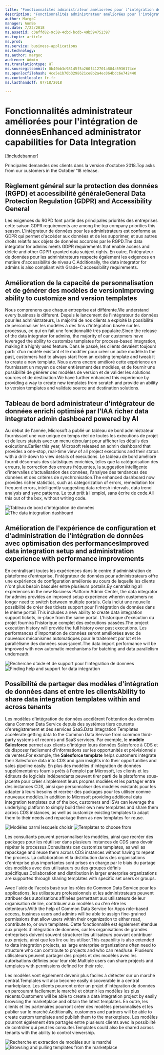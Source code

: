 ```yaml
---
title: "Fonctionnalités administrateur améliorées pour l'intégration de données"
description: "Fonctionnalités administrateur améliorées pour l'intégration de données"
author: MargoC
manager: AnnBe
ms.date: 7/22/2018
ms.assetid: c3affd82-9c58-4cbd-bcdb-49b594752397
ms.topic: article
ms.prod: 
ms.service: business-applications
ms.technology: 
ms.author: margoc
audience: Admin
ms.translationtype: HT
ms.sourcegitcommit: 0b40bb3c98145f5a260f412701a884a5936174ce
ms.openlocfilehash: 4ce5e1b70b3298621ce8b2a4ec064bdc6e742440
ms.contentlocale: fr-fr
ms.lasthandoff: 07/18/2018

---
```

#  <a name="enhanced-administrator-capabilities-for-data-integration"></a><span data-ttu-id="d3e0e-103">Fonctionnalités administrateur améliorées pour l'intégration de données</span><span class="sxs-lookup"><span data-stu-id="d3e0e-103">Enhanced administrator capabilities for Data Integration</span></span>


[!include[banner](../../includes/banner.md)]

<span data-ttu-id="d3e0e-104">Principales demandes des clients dans la version d'octobre 2018.</span><span class="sxs-lookup"><span data-stu-id="d3e0e-104">Top asks from our customers in the October ’18 release.</span></span>

   ## <a name="general-data-protection-regulation-gdpr-and-accessibility-general"></a><span data-ttu-id="d3e0e-105">Règlement général sur la protection des données (RGPD) et accessibilité générale</span><span class="sxs-lookup"><span data-stu-id="d3e0e-105">General Data Protection Regulation (GDPR) and Accessibility General</span></span>
   
   <span data-ttu-id="d3e0e-106">Les exigences du RGPD font partie des principales priorités des entreprises cette saison.</span><span class="sxs-lookup"><span data-stu-id="d3e0e-106">GDPR requirements are among the top company priorities this season.</span></span> <span data-ttu-id="d3e0e-107">L'intégrateur de données pour les administrateurs est conforme au GDPR qui permet d'accéder aux données et de les supprimer, et aux autres droits relatifs aux objets de données accordés par le RGPD.</span><span class="sxs-lookup"><span data-stu-id="d3e0e-107">The data integrator for admins meets GDPR requirements that enable access and delete and other GDPR-granted data subject rights.</span></span>
<span data-ttu-id="d3e0e-108">En outre, l'intégrateur de données pour les administrateurs respecte également les exigences en matière d'accessibilité de niveau C.</span><span class="sxs-lookup"><span data-stu-id="d3e0e-108">Additionally, the data integrator for admins is also compliant with Grade-C accessibility requirements.</span></span>

   ## <a name="improving-ability-to-customize-and-version-templates"></a><span data-ttu-id="d3e0e-109">Amélioration de la capacité de personnalisation et de générer des modèles de version</span><span class="sxs-lookup"><span data-stu-id="d3e0e-109">Improving ability to customize and version templates</span></span> 
   
   <span data-ttu-id="d3e0e-110">Nous comprenons que chaque entreprise est différente.</span><span class="sxs-lookup"><span data-stu-id="d3e0e-110">We understand every business is different.</span></span> <span data-ttu-id="d3e0e-111">Depuis le lancement de l'intégrateur de données pour les administrateurs, la majorité de nos clients a exploité la possibilité de personnaliser les modèles à des fins d'intégration basée sur les processus, ce qui en fait une fonctionnalité très populaire.</span><span class="sxs-lookup"><span data-stu-id="d3e0e-111">Since the release of the data integrator for admins, the majority of our customers have leveraged the ability to customize templates for process-based integration, making it a highly used feature.</span></span> <span data-ttu-id="d3e0e-112">Dans le passé, les clients devaient toujours partir d'un modèle existant et le modifier pour créer un autre modèle.</span><span class="sxs-lookup"><span data-stu-id="d3e0e-112">In the past, customers had to always start from an existing template and tweak it to create a new template.</span></span> <span data-ttu-id="d3e0e-113">Nous avons encore amélioré cette expérience en fournissant un moyen de créer entièrement des modèles, et de fournir une possibilité de générer des modèles de version et de valider les solutions sources et de destination.</span><span class="sxs-lookup"><span data-stu-id="d3e0e-113">We have further enhanced this experience by providing a way to create new templates from scratch and provide an ability to version templates and validate source and destination solutions.</span></span>

   ## <a name="a-richer-data-integrator-admin-dashboard-powered-by-ai"></a><span data-ttu-id="d3e0e-114">Tableau de bord administrateur d'intégrateur de données enrichi optimisé par l'IA</span><span class="sxs-lookup"><span data-stu-id="d3e0e-114">A richer data integrator admin dashboard powered by AI</span></span>
   
   <span data-ttu-id="d3e0e-115">Au début de l'année, Microsoft a publié un tableau de bord administrateur fournissant une vue unique en temps réel de toutes les exécutions de projet et de leurs statuts avec un menu déroulant pour afficher les détails des exécutions.</span><span class="sxs-lookup"><span data-stu-id="d3e0e-115">Earlier this year, Microsoft released an admin dashboard that provides a one-stop, real-time view of all project executions and their status with a drill-down to view details of executions.</span></span> <span data-ttu-id="d3e0e-116">Le tableau de bord amélioré fournit désormais des statistiques enrichies, telles que la catégorisation des erreurs, la correction des erreurs fréquentes, la suggestion intelligente d'intervalles d'actualisation des données, l'analyse des tendances des données et des critères de synchronisation.</span><span class="sxs-lookup"><span data-stu-id="d3e0e-116">The enhanced dashboard now provides richer statistics, such as categorization of errors, remediation for frequent errors, intelligently suggesting data refresh intervals, data trend analysis and sync patterns.</span></span> <span data-ttu-id="d3e0e-117">Le tout prêt à l'emploi, sans écrire de code.</span><span class="sxs-lookup"><span data-stu-id="d3e0e-117">All this out of the box, without writing code.</span></span>

   <span data-ttu-id="d3e0e-118">![](media/data-integration-capability-admins-1.png "Tableau de bord d'intégration de données") <!-- picture --></span><span class="sxs-lookup"><span data-stu-id="d3e0e-118">![](media/data-integration-capability-admins-1.png "The data integration dashboard") <!-- picture --></span></span>


   ## <a name="improved-data-integration-setup-and-administration-experience-with-performance-improvements"></a><span data-ttu-id="d3e0e-119">Amélioration de l'expérience de configuration et d'administration de l'intégration de données avec optimisation des performances</span><span class="sxs-lookup"><span data-stu-id="d3e0e-119">Improved data integration setup and administration experience with performance improvements</span></span>
   
   <span data-ttu-id="d3e0e-120">En centralisant toutes les expériences dans le centre d'administration de plateforme d'entreprise, l'intégrateur de données pour administrateurs offre une expérience de configuration améliorée au cours de laquelle les clients n'ont plus besoin basculer entre plusieurs portails.</span><span class="sxs-lookup"><span data-stu-id="d3e0e-120">By centralizing all experiences in the new Business Platform Admin Center, the data integrator for admins provides an improved setup experience wherein customers no longer need to switch between multiple portals.</span></span> <span data-ttu-id="d3e0e-121">Cela inclut une nouvelle possibilité de créer des tickets support pour l'intégration de données dans le même portail.</span><span class="sxs-lookup"><span data-stu-id="d3e0e-121">This includes a new ability to create data integration support tickets, in-place from the same portal.</span></span> <span data-ttu-id="d3e0e-122">L'historique d'exécution du projet fournira l'historique complet des exécutions passées.</span><span class="sxs-lookup"><span data-stu-id="d3e0e-122">The project execution history will provide the full history over past executions.</span></span> <span data-ttu-id="d3e0e-123">Les performances d'importation de données seront améliorées avec de nouveaux mécanismes automatiques pour le traitement par lot et le parallélisme des données sous-jacent.</span><span class="sxs-lookup"><span data-stu-id="d3e0e-123">The data import performance will be improved with new automatic mechanisms for batching and data parallelism underneath.</span></span>

   <span data-ttu-id="d3e0e-124">![](media/data-integration-capability-admins-2.png "Recherche d'aide et de support pour l'intégration de données") <!-- picture --></span><span class="sxs-lookup"><span data-stu-id="d3e0e-124">![](media/data-integration-capability-admins-2.png "Finding help and support for data integration") <!-- picture --></span></span>

<a name="templates"></a>
   ## <a name="ability-to-share-data-integration-templates-within-and-across-tenants"></a><span data-ttu-id="d3e0e-125">Possibilité de partager des modèles d'intégration de données dans et entre les clients</span><span class="sxs-lookup"><span data-stu-id="d3e0e-125">Ability to share data integration templates within and across tenants</span></span> 
   
   <span data-ttu-id="d3e0e-126">Les modèles d'intégration de données accélèrent l'obtention des données dans Common Data Service depuis des systèmes tiers courants d'enregistrement et des services SaaS.</span><span class="sxs-lookup"><span data-stu-id="d3e0e-126">Data Integration Templates accelerate getting data to the Common Data Service from common third-party systems of records and SaaS services.</span></span> <span data-ttu-id="d3e0e-127">Par exemple, le **modèle Salesforce** permet aux clients d'intégrer leurs données Salesforce à CDS et de disposer facilement d'informations sur les opportunités et prévisionnels de ventes.</span><span class="sxs-lookup"><span data-stu-id="d3e0e-127">For example, the **Salesforce template** helps customers integrate their Salesforce data into CDS and gain insights into their opportunities and sales pipeline easily.</span></span> <span data-ttu-id="d3e0e-128">En plus des modèles d'intégration de données supplémentaires fournis prêts à l'emploi par Microsoft, les clients et les éditeurs de logiciels indépendants peuvent tirer parti de la plateforme sous-jacente pour créer simplement leurs propres modèles et les partager entre des instances CDS, ainsi que personnaliser des modèles existants pour les adapter à leurs besoins et recréer des packages pour les utiliser comme nouveaux modèles.</span><span class="sxs-lookup"><span data-stu-id="d3e0e-128">In addition to Microsoft providing additional data integration templates out of the box, customers and ISVs can leverage the underlying platform to simply build their own new templates and share them across CDS instances, as well as customize existing templates to adapt them to their needs and repackage them as new templates for reuse.</span></span>

   <span data-ttu-id="d3e0e-129">![](media/6-1.png "Modèles parmi lesquels choisir") <!-- picture --></span><span class="sxs-lookup"><span data-stu-id="d3e0e-129">![](media/6-1.png "Templates to choose from") <!-- picture --></span></span>


   <span data-ttu-id="d3e0e-130">Les consultants peuvent personnaliser les modèles, ainsi que recréer des packages pour les réutiliser dans plusieurs instances de CDS sans devoir répéter le processus.</span><span class="sxs-lookup"><span data-stu-id="d3e0e-130">Consultants can customize templates, as well as repackage and reuse them across CDS instances without having to repeat the process.</span></span> <span data-ttu-id="d3e0e-131">La collaboration et la distribution dans des organisations d'entreprise plus importantes sont prises en charge par le biais du partage des modèles avec des utilisateurs ou des groupes définis spécifiques.</span><span class="sxs-lookup"><span data-stu-id="d3e0e-131">Collaboration and distribution in larger enterprise organizations are supported through sharing templates with specific set users or groups.</span></span>

   <span data-ttu-id="d3e0e-132">Avec l'aide de l'accès basé sur les rôles de Common Data Service pour les applications, les utilisateurs professionnels et les administrateurs peuvent attribuer des autorisations affinées permettant aux utilisateurs de leur organisation de lire, contribuer aux modèles ou d'en être les détenteurs.</span><span class="sxs-lookup"><span data-stu-id="d3e0e-132">With the help of Common Data Service for Apps role-based access, business users and admins will be able to assign fine-grained permissions that allow users within their organization to either read, contribute to, or own templates.</span></span> <span data-ttu-id="d3e0e-133">Cette fonctionnalité est également étendue aux projets d'intégration de données, car les organisations de grandes entreprises doivent souvent structurer les utilisateurs pouvant contribuer aux projets, ainsi que les lire ou les utiliser.</span><span class="sxs-lookup"><span data-stu-id="d3e0e-133">This capability is also extended to data integration projects, as large enterprise organizations often need to structure who can contribute to projects and who can read/use.</span></span> <span data-ttu-id="d3e0e-134">Plusieurs utilisateurs peuvent partager des projets et des modèles avec les autorisations définies pour leur rôle.</span><span class="sxs-lookup"><span data-stu-id="d3e0e-134">Multiple users can share projects and templates with permissions defined for their role.</span></span>

   <span data-ttu-id="d3e0e-135">Les modèles vont également devenir plus faciles à détecter sur un marché central.</span><span class="sxs-lookup"><span data-stu-id="d3e0e-135">Templates will also become easily discoverable in a central marketplace.</span></span>
<span data-ttu-id="d3e0e-136">Les clients pourront créer un projet d'intégration de données en parcourant facilement le marché et obtenir les modèles les plus récents.</span><span class="sxs-lookup"><span data-stu-id="d3e0e-136">Customers will be able to create a data integration project by easily browsing the marketplace and obtain the latest templates.</span></span> <span data-ttu-id="d3e0e-137">En outre, les clients et les partenaires pourront créer des modèles personnalisés et les publier sur le marché.</span><span class="sxs-lookup"><span data-stu-id="d3e0e-137">Additionally, customers and partners will be able to create custom templates and publish them to the marketplace.</span></span>
<span data-ttu-id="d3e0e-138">Les modèles pourront également être partagés entre plusieurs clients avec la possibilité de contrôler qui peut les consulter.</span><span class="sxs-lookup"><span data-stu-id="d3e0e-138">Templates could also be shared across tenants with the ability to control viewership.</span></span>

   <span data-ttu-id="d3e0e-139">![](media/6-2.png "Recherche et extraction de modèles sur le marché") <!-- picture --></span><span class="sxs-lookup"><span data-stu-id="d3e0e-139">![](media/6-2.png "Browsing and pulling templates from the marketplace") <!-- picture --></span></span>

